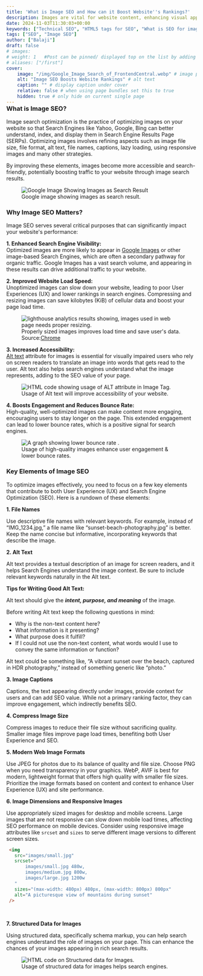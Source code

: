 ```yaml
---
title: 'What is Image SEO and How can it Boost Website''s Rankings?'
description: Images are vital for website content, enhancing visual appeal and user engagement. Yet, optimizing images for Search Engines—Image SEO—is often overlooked. This article delves into the essentials of Image SEO, its importance, and provides actionable strategies to enhance your website's visibility and website ranking. Learn about optimizing different image sizes, using alt tags for SEO, and selecting modern web image formats.
date: 2024-11-03T11:30:03+00:00
keywords: ["Technical SEO", "HTML5 tags for SEO", "What is SEO for images?", "What is picture SEO?", "What is the meaning of SEO in photography?"]
tags: ["SEO", "Image SEO"]
author: ["Balaji"]
draft: false
# images: 
# weight: 1   #Post can be pinned/ displayed top on the list by adding a weight=<num> var to page-variables
# aliases: ["/first"]
cover:
    image: "/img/Google_Image_Search_of_FrontendCentral.webp" # image path/url
    alt: "Image SEO Boosts Website Rankings" # alt text
    caption: "" # display caption under cover
    relative: false # when using page bundles set this to true
    hidden: true # only hide on current single page
---
```


<div style="margin-top: -24px;">  

### What is Image SEO?
Image search optimization is the practice of optimizing images on your website so that Search Engines like Yahoo, Google, Bing can better understand, index, and display them in Search Engine Results Page (SERPs). Optimizing images involves refining aspects such as image file size, file format, alt text, file names, captions, lazy loading, using responsive images and many other strategies.

By improving these elements, images become more accessible and search-friendly, potentially boosting traffic to your website through image search results.

<figure>
    <img src="/img/Google_Image_Search_of_FrontendCentral.webp" alt="Google Image Showing Images as Search Result" width="auto" height="auto"/>
    <figcaption>Google image showing images as search result.</figcaption>
</figure>

### Why Image SEO Matters?
Image SEO serves several critical purposes that can significantly impact your website's performance:

**1. Enhanced Search Engine Visibility:**  
 Optimized images are more likely to appear in <a href="https://images.google.com/" target="_blank" rel="noopener noreferrer">Google Images</a> or other image-based Search Engines, which are often a secondary pathway for organic traffic. Google Images has a vast search volume, and appearing in these results can drive additional traffic to your website.

**2. Improved Website Load Speed:**  
 Unoptimized images can slow down your website, leading to poor User Experiences (UX) and lower rankings in search engines. Compressing and resizing images can save kilobytes (KiB) of cellular data and boost your page load time.

<figure>
    <img src="/img/performance-reading-lighthouse.webp" alt="lighthouse analytics results showing, images used in web page needs proper resizing." width="auto" height="auto"/>
    <figcaption>Properly sized images improves load time and save user's data. Source:<a href="https://developer.chrome.com/docs/lighthouse/performance/uses-responsive-images/?utm_source=lighthouse&utm_medium=devtools" target="_blank" rel="noopener noreferrer">Chrome</a></figcaption>
</figure>

**3. Increased Accessibility:**   
 <a href="https://developer.mozilla.org/en-US/docs/Web/API/HTMLImageElement/alt#usage_notes" target="_blank" rel="noopener noreferrer">Alt text</a> attribute for images is essential for visually impaired users who rely on screen readers to translate an image into words that gets read to the user. Alt text also helps search engines understand what the image represents, adding to the SEO value of your page.

 <figure>
    <img src="/img/use-of-Alt-text-attribute-for-images.webp" alt="HTML code showing usage of ALT attribute in Image Tag." width="auto" height="auto"/>
    <figcaption>Usage of Alt text will improve accessibility of your website.</figcaption>
</figure> 

**4. Boosts Engagement and Reduces Bounce Rate:**   
 High-quality, well-optimized images can make content more engaging, encouraging users to stay longer on the page. This extended engagement can lead to lower bounce rates, which is a positive signal for search engines.

<figure>
    <img src="/img/Bounce-Rate-Graph.webp" alt="A graph showing lower bounce rate ." width="auto" height="auto"/>
    <figcaption>Usage of high-quality images enhance user engagement & lower bounce rates.</figcaption>
</figure> 

### Key Elements of Image SEO
To optimize images effectively, you need to focus on a few key elements that contribute to both User Experience (UX) and Search Engine Optimization (SEO). Here is a rundown of these elements:


**1. File Names**  

Use descriptive file names with relevant keywords. For example, instead of “IMG_1234.jpg,” a file name like “sunset-beach-photography.jpg” is better.
Keep the name concise but informative, incorporating keywords that describe the image.


**2. Alt Text**    

Alt text provides a textual description of an image for screen readers, and it helps Search Engines understand the image context. Be sure to include relevant keywords naturally in the Alt text.  

 **Tips for Writing Good Alt Text:**  

 Alt text should give the ___intent, purpose, and meaning___ of the image.

 Before writing Alt text keep the following questions in mind:
  - Why is the non-text content here?
  - What information is it presenting?
  - What purpose does it fulfill?
  - If I could not use the non-text content, what words would I use to convey the same information or function?
  
 Alt text could be something like, “A vibrant sunset over the beach, captured in HDR photography,” instead of something generic like “photo.”  


**3. Image Captions**  

Captions, the text appearing directly under images, provide context for users and can add SEO value. While not a primary ranking factor, they can improve engagement, which indirectly benefits SEO.  


**4. Compress Image Size**  

Compress images to reduce their file size without sacrificing quality. Smaller image files improve page load times, benefiting both User Experience and SEO.  


**5. Modern Web Image Formats**  

Use JPEG for photos due to its balance of quality and file size. Choose PNG when you need transparency in your graphics. WebP, AVIF is best for modern, lightweight format that offers high quality with smaller file sizes. Prioritize the image formats based on content and context to enhance User Experience (UX) and site performance.


**6. Image Dimensions and Responsive Images**  

 Use appropriately sized images for desktop and mobile screens. Large images that are not responsive can slow down mobile load times, affecting SEO performance on mobile devices.
Consider using responsive image attributes like `srcset` and `sizes` to serve different image versions to different screen sizes.  
 ```html
  <img
    src="images/small.jpg"
    srcset="
        images/small.jpg 480w,
        images/medium.jpg 800w,
        images/large.jpg 1200w
    "
    sizes="(max-width: 480px) 480px, (max-width: 800px) 800px"
    alt="A picturesque view of mountains during sunset"
  />
 ```  
 <br>

  **7. Structured Data for Images**  

 Using structured data, specifically schema markup, you can help search engines understand the role of images on your page. This can enhance the chances of your images appearing in rich search results.

  <figure>
    <img src="/img/Structured-Data-for-Images.webp" alt="HTML code on Structured data for Images." width="auto" height="auto"/>
    <figcaption>Usage of structured data for images helps search engines.</figcaption>
  </figure> 

</div>